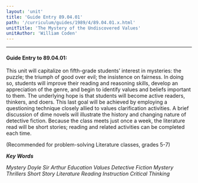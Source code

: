 ```yaml
---
layout: 'unit'
title: 'Guide Entry 89.04.01'
path: '/curriculum/guides/1989/4/89.04.01.x.html'
unitTitle: 'The Mystery of the Undiscovered Values'
unitAuthor: 'William Coden'
---
```


<body>
<hr/>
 <h4>
  Guide Entry to 89.04.01:
 </h4>
 This unit will capitalize on fifth-grade students’ interest in mysteries: the puzzle; the triumph of good over evil; the insistence on fairness. In doing so, students will improve their reading and reasoning skills, develop an appreciation of the genre, and begin to identify values and beliefs important to them. The underlying hope is that students will become active readers, thinkers, and doers. This last goal will be achieved by employing a questioning technique closely allied to values clarification activities. A brief discussion of dime novels will illustrate the history and changing nature of detective fiction. Because the class meets just once a week, the literature read will be short stories; reading and related activities can be completed each time.
 <p>
  (Recommended for problem-solving Literature classes, grades 5-7)
 </p>
<p>
  <b>
   <i>
    Key Words
   </i>
  </b>
  <br/>
 </p>
 <p>
  <i>
   Mystery Doyle Sir Arthur Education Values Detective Fiction Mystery Thrillers Short Story Literature Reading Instruction Critical Thinking
  </i>
 </p>

</body>
